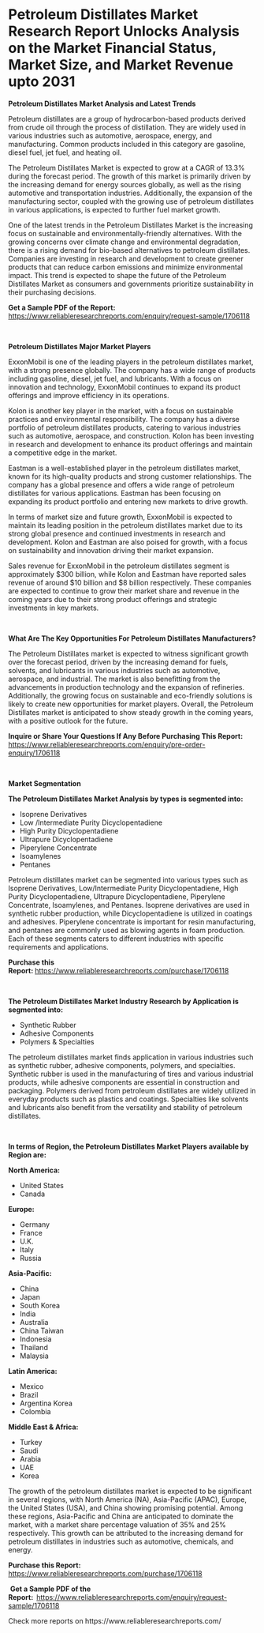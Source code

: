 <p><h1>Petroleum Distillates Market Research Report Unlocks Analysis on the Market Financial Status, Market Size, and Market Revenue upto 2031</h1></p><p><strong>Petroleum Distillates Market Analysis and Latest Trends</strong></p>
<p><p>Petroleum distillates are a group of hydrocarbon-based products derived from crude oil through the process of distillation. They are widely used in various industries such as automotive, aerospace, energy, and manufacturing. Common products included in this category are gasoline, diesel fuel, jet fuel, and heating oil.</p><p>The Petroleum Distillates Market is expected to grow at a CAGR of 13.3% during the forecast period. The growth of this market is primarily driven by the increasing demand for energy sources globally, as well as the rising automotive and transportation industries. Additionally, the expansion of the manufacturing sector, coupled with the growing use of petroleum distillates in various applications, is expected to further fuel market growth.</p><p>One of the latest trends in the Petroleum Distillates Market is the increasing focus on sustainable and environmentally-friendly alternatives. With the growing concerns over climate change and environmental degradation, there is a rising demand for bio-based alternatives to petroleum distillates. Companies are investing in research and development to create greener products that can reduce carbon emissions and minimize environmental impact. This trend is expected to shape the future of the Petroleum Distillates Market as consumers and governments prioritize sustainability in their purchasing decisions.</p></p>
<p><strong>Get a Sample PDF of the Report:&nbsp;</strong> <a href="https://www.reliableresearchreports.com/enquiry/request-sample/1706118">https://www.reliableresearchreports.com/enquiry/request-sample/1706118</a></p>
<p>&nbsp;</p>
<p><strong>Petroleum Distillates Major Market Players</strong></p>
<p><p>ExxonMobil is one of the leading players in the petroleum distillates market, with a strong presence globally. The company has a wide range of products including gasoline, diesel, jet fuel, and lubricants. With a focus on innovation and technology, ExxonMobil continues to expand its product offerings and improve efficiency in its operations.</p><p>Kolon is another key player in the market, with a focus on sustainable practices and environmental responsibility. The company has a diverse portfolio of petroleum distillates products, catering to various industries such as automotive, aerospace, and construction. Kolon has been investing in research and development to enhance its product offerings and maintain a competitive edge in the market.</p><p>Eastman is a well-established player in the petroleum distillates market, known for its high-quality products and strong customer relationships. The company has a global presence and offers a wide range of petroleum distillates for various applications. Eastman has been focusing on expanding its product portfolio and entering new markets to drive growth.</p><p>In terms of market size and future growth, ExxonMobil is expected to maintain its leading position in the petroleum distillates market due to its strong global presence and continued investments in research and development. Kolon and Eastman are also poised for growth, with a focus on sustainability and innovation driving their market expansion.</p><p>Sales revenue for ExxonMobil in the petroleum distillates segment is approximately $300 billion, while Kolon and Eastman have reported sales revenue of around $10 billion and $8 billion respectively. These companies are expected to continue to grow their market share and revenue in the coming years due to their strong product offerings and strategic investments in key markets.</p></p>
<p>&nbsp;</p>
<p><strong>What Are The Key Opportunities For Petroleum Distillates Manufacturers?</strong></p>
<p><p>The Petroleum Distillates market is expected to witness significant growth over the forecast period, driven by the increasing demand for fuels, solvents, and lubricants in various industries such as automotive, aerospace, and industrial. The market is also benefitting from the advancements in production technology and the expansion of refineries. Additionally, the growing focus on sustainable and eco-friendly solutions is likely to create new opportunities for market players. Overall, the Petroleum Distillates market is anticipated to show steady growth in the coming years, with a positive outlook for the future.</p></p>
<p><strong>Inquire or Share Your Questions If Any Before Purchasing This Report:</strong> <a href="https://www.reliableresearchreports.com/enquiry/pre-order-enquiry/1706118">https://www.reliableresearchreports.com/enquiry/pre-order-enquiry/1706118</a></p>
<p>&nbsp;</p>
<p><strong>Market Segmentation</strong></p>
<p><strong>The Petroleum Distillates Market Analysis by types is segmented into:</strong></p>
<p><ul><li>Isoprene Derivatives</li><li>Low /Intermediate Purity Dicyclopentadiene</li><li>High Purity Dicyclopentadiene</li><li>Ultrapure Dicyclopentadiene</li><li>Piperylene Concentrate</li><li>Isoamylenes</li><li>Pentanes</li></ul></p>
<p><p>Petroleum distillates market can be segmented into various types such as Isoprene Derivatives, Low/Intermediate Purity Dicyclopentadiene, High Purity Dicyclopentadiene, Ultrapure Dicyclopentadiene, Piperylene Concentrate, Isoamylenes, and Pentanes. Isoprene derivatives are used in synthetic rubber production, while Dicyclopentadiene is utilized in coatings and adhesives. Piperylene concentrate is important for resin manufacturing, and pentanes are commonly used as blowing agents in foam production. Each of these segments caters to different industries with specific requirements and applications.</p></p>
<p><strong>Purchase this Report:&nbsp;</strong><a href="https://www.reliableresearchreports.com/purchase/1706118">https://www.reliableresearchreports.com/purchase/1706118</a></p>
<p>&nbsp;</p>
<p><strong>The Petroleum Distillates Market Industry Research by Application is segmented into:</strong></p>
<p><ul><li>Synthetic Rubber</li><li>Adhesive Components</li><li>Polymers & Specialties</li></ul></p>
<p><p>The petroleum distillates market finds application in various industries such as synthetic rubber, adhesive components, polymers, and specialties. Synthetic rubber is used in the manufacturing of tires and various industrial products, while adhesive components are essential in construction and packaging. Polymers derived from petroleum distillates are widely utilized in everyday products such as plastics and coatings. Specialties like solvents and lubricants also benefit from the versatility and stability of petroleum distillates.</p></p>
<p>&nbsp;</p>
<p><strong>In terms of Region, the Petroleum Distillates Market Players available by Region are:</strong></p>
<p>
    <p> <strong> North America: </strong>
        <ul>
            <li>United States</li>
            <li>Canada</li>
        </ul>
        </p> 
    <p> <strong> Europe: </strong>
        <ul>
            <li>Germany</li>
            <li>France</li>
            <li>U.K.</li>
            <li>Italy</li>
            <li>Russia</li>
        </ul>
        </p> 
    <p> <strong> Asia-Pacific: </strong>
        <ul>
            <li>China</li>
            <li>Japan</li>
            <li>South Korea</li>
            <li>India</li>
            <li>Australia</li>
            <li>China Taiwan</li>
            <li>Indonesia</li>
            <li>Thailand</li>
            <li>Malaysia</li>
        </ul>
        </p> 
    <p> <strong> Latin America: </strong>
        <ul>
            <li>Mexico</li>
            <li>Brazil</li>
            <li>Argentina Korea</li>
            <li>Colombia</li>
        </ul>
        </p> 
    <p> <strong> Middle East & Africa: </strong>
        <ul>
            <li>Turkey</li>
            <li>Saudi</li>
            <li>Arabia</li>
            <li>UAE</li>
            <li>Korea</li>
        </ul>
    </p>
    </p>
<p><p>The growth of the petroleum distillates market is expected to be significant in several regions, with North America (NA), Asia-Pacific (APAC), Europe, the United States (USA), and China showing promising potential. Among these regions, Asia-Pacific and China are anticipated to dominate the market, with a market share percentage valuation of 35% and 25% respectively. This growth can be attributed to the increasing demand for petroleum distillates in industries such as automotive, chemicals, and energy.</p></p>
<p><strong>Purchase this Report: </strong><a href="https://www.reliableresearchreports.com/purchase/1706118">https://www.reliableresearchreports.com/purchase/1706118</a></p>
<p>&nbsp;<strong>Get a Sample PDF of the Report:&nbsp;&nbsp;</strong><a href="https://www.reliableresearchreports.com/enquiry/request-sample/1706118">https://www.reliableresearchreports.com/enquiry/request-sample/1706118</a></p>
<p><strong></strong></p>
<p>Check more reports on https://www.reliableresearchreports.com/</p>